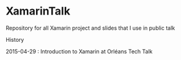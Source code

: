# XamarinTalk
Repository for all Xamarin project and slides that I use in public talk

History

2015-04-29 : Introduction to Xamarin at Orléans Tech Talk
